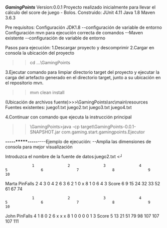 _____GamingPoints_____
Version:0.0.1
Proyecto realizado inicialmente para llevar el cálculo del score de juego - Bolos. 
Construido:
JUnit 4.11
Java 1.8
Maven 3.6.3

Pre requisitos:
Configuración JDK1.8
--configuración de variable de entorno
Configuración mvn para ejecución correcta de comandos
--Maven existente
--configuración de variable de entorno

Pasos para ejecución:
1.Descargar proyecto y descomprimir
2.Cargar en consola la ubicación del proyecto 
>>cd ...\GamingPoints

3.Ejecutar comando para limpiar directorio target del proyecto y ejecutar la carga del artefacto generado en el directorio target, junto a su ubicación en el repositorio mvn.
>>mvn clean install

(Ubicación de archivos fuente)>>>\GamingPoints\src\main\resources
Fuentes existentes:
juego1.txt
juego2.txt
juego3.txt
juego4.txt

4.Continuar con comando que ejecuta la instrucción principal
>>\GamingPoints>java -cp target\GamingPoints-0.0.1-SNAPSHOT.jar com.gaming.start.gamingpoints.Ejecutor

****-----*****-----****----Ejemplo de ejecución:
--Amplia las dimensiones de consola para mejor visualización

Introduzca el nombre de la fuente de datos:juego2.txt <┘

                1               2               3               4               5               6               7               8               9               10
Marta
PinFalls        2     4     3      0        4      2        6      3        6      2        1      0               x        8      1        0      6        4      3
Score           6               9               15              24              32              33              52              61              67              74


                1               2               3               4               5               6               7               8               9               10
John
PinFalls        4     1     8      0        2      6               x               x               x        8      1        0      0        0      0        1      3
Score           5               13              21              51              79              98              107             107             107             111